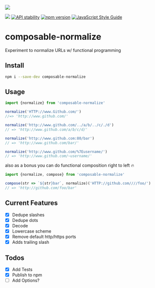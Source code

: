 ![](https://nodei.co/npm/composable-normalize.png)

![](https://img.shields.io/badge/functional-%CE%BB-blue.svg?style=flat-square)
[![API stability](https://img.shields.io/badge/stability-experimental-orange.svg?style=flat-square)](https://nodejs.org/api/documentation.html#documentation_stability_index)
[![npm version](https://img.shields.io/npm/v/composable-normalize.svg?style=flat-square)](https://www.npmjs.com/package/composable-normalize)
[![JavaScript Style Guide](https://img.shields.io/badge/code%20style-standard-brightgreen.svg?style=flat-square)](http://standardjs.com/)
# composable-normalize
Experiment  to normalize URLs w/ functional programming

## Install
```sh
npm i --save-dev composable-normalize
```

## Usage

```js
import {normalize} from 'composable-normalize'

normalize('HTTP://www.Github.com/')
//=> 'http://www.github.com/'

normalize('http://www.github.com/../a/b/../c/./d')
// => 'http://www.github.com/a/b/c/d/'

normalize('http://www.github.com:80/bar')
// => 'http://www.github.com/bar/'

normalize('http://www.github.com/%7Eusername/')
// => 'http://www.github.com/~username/'
```

also as a bonus you can do functional composition right to left :fire:

```js
import {normalize, compose} from 'composable-normalize'

compose(str => `${str}bar`, normalize)('HTTP://github.com////foo/')
// => 'http://github.com/foo/bar'
```

## Current Features

- [x] Dedupe slashes
- [x] Dedupe dots
- [x] Decode
- [x] Lowercase scheme
- [x] Remove default http/https ports
- [x] Adds trailing slash

## Todos
- [x] Add Tests
- [x] Publish to npm
- [ ] Add Options?
